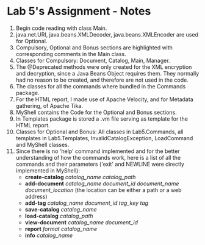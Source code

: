 # Lab 5's Assignment - Notes

1. Begin code reading with class Main.
2. java.net.URI, java.beans.XMLDecoder, java.beans.XMLEncoder are used for Optional.
3. Compulsory, Optional and Bonus sections are highlighted with corresponding comments in the Main class.
4. Classes for Compulsory: Document, Catalog, Main, Manager.
5. The @Deprecated methods were only created for the XML encryption and decryption, since a Java Beans Object requires them.
   They normally had no reason to be created, and therefore are not used in the code.
6. The classes for all the commands where bundled in the Commands package.
7. For the HTML report, I made use of Apache Velocity, and for Metadata gathering, of Apache Tika.
8. MyShell contains the Code for the Optional and Bonus sections.
9. In Templates package is stored a .vm file serving as template for the HTML report.
10. Classes for Optional and Bonus: All classes in Lab5.Commands, all templates in Lab5.Templates, InvalidCatalogException, LoadCommand and MyShell classes.
11. Since there is no 'help' command implemented and for the better understanding of how the commands work, here is a list of all the commands and their parameters ('exit' and NEWLINE were directly implemented in MyShell):
    * __create-catalog__ *catalog_name* *catalog_path*
    * __add-document__ *catalog_name* *document_id* *document_name* *document_location* (the location can be either a path or a web address)
    * __add-tag__ *catalog_name* *document_id* *tag_key* *tag*
    * __save-catalog__ *catalog_name*
    * __load-catalog__ *catalog_path*
    * __view-document__ *catalog_name* *document_id*
    * __report__ *format* *catalog_name*
    * __info__ *catalog_name*
